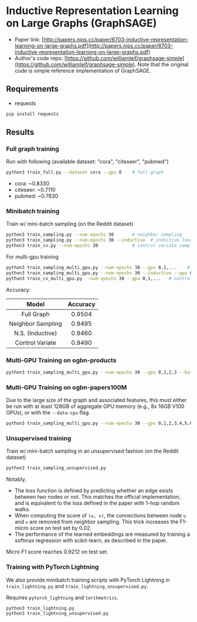 Inductive Representation Learning on Large Graphs (GraphSAGE)
============

- Paper link: [http://papers.nips.cc/paper/6703-inductive-representation-learning-on-large-graphs.pdf](http://papers.nips.cc/paper/6703-inductive-representation-learning-on-large-graphs.pdf)
- Author's code repo: [https://github.com/williamleif/graphsage-simple](https://github.com/williamleif/graphsage-simple). Note that the original code is 
simple reference implementation of GraphSAGE.

Requirements
------------
- requests

```bash
pip install requests
```


Results
-------

### Full graph training

Run with following (available dataset: "cora", "citeseer", "pubmed")
```bash
python3 train_full.py --dataset cora --gpu 0    # full graph
```

* cora: ~0.8330 
* citeseer: ~0.7110
* pubmed: ~0.7830

### Minibatch training

Train w/ mini-batch sampling (on the Reddit dataset)
```bash
python3 train_sampling.py --num-epochs 30       # neighbor sampling
python3 train_sampling.py --num-epochs 30 --inductive  # inductive learning with neighbor sampling
python3 train_cv.py --num-epochs 30             # control variate sampling
```

For multi-gpu training
```bash
python3 train_sampling_multi_gpu.py --num-epochs 30 --gpu 0,1,...    # neighbor sampling
python3 train_sampling_multi_gpu.py --num-epochs 30 --inductive --gpu 0,1,...  # inductive learning
python3 train_cv_multi_gpu.py --num-epochs 30 --gpu 0,1,...   # control variate sampling
```

Accuracy:

| Model                 | Accuracy |
|:---------------------:|:--------:|
| Full Graph            | 0.9504   |
| Neighbor Sampling     | 0.9495   |
| N.S. (Inductive)      | 0.9460   |
| Control Variate       | 0.9490   |


### Multi-GPU Training on ogbn-products
```bash
python3 train_sampling_multi_gpu.py --num-epochs 30 --gpu 0,1,2,3 --batch-size=1024
```

### Multi-GPU Training on ogbn-papers100M
Due to the large size of the graph and associated features, this must either be
run with at least 128GB of aggregate GPU memory (e.g., 8x 16GB V100 GPUs), or
with the `--data-cpu` flag.
```bash
python3 train_sampling_multi_gpu.py --num-epochs 30 --gpu 0,1,2,3,4,5,6,7 --batch-size=1024 --fan-out 8,8
```

### Unsupervised training

Train w/ mini-batch sampling in an unsupervised fashion (on the Reddit dataset)
```bash
python3 train_sampling_unsupervised.py
```

Notably,

* The loss function is defined by predicting whether an edge exists between two nodes or not.  This matches the official
  implementation, and is equivalent to the loss defined in the paper with 1-hop random walks.
* When computing the score of `(u, v)`, the connections between node `u` and `v` are removed from neighbor sampling.
  This trick increases the F1-micro score on test set by 0.02.
* The performance of the learned embeddings are measured by training a softmax regression with scikit-learn, as described
  in the paper.

Micro F1 score reaches 0.9212 on test set.

### Training with PyTorch Lightning

We also provide minibatch training scripts with PyTorch Lightning in `train_lightning.py` and `train_lightning_unsupervised.py`.

Requires `pytorch_lightning` and `torchmetrics`.

```bash
python3 train_lightning.py
python3 train_lightning_unsupervised.py
```
